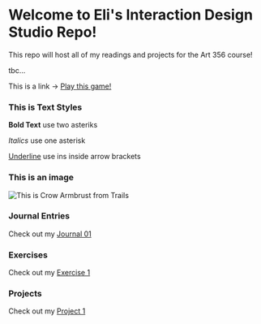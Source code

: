 # Welcome to Eli's Interaction Design Studio Repo!

This repo will host all of my readings and projects for the Art 356 course!

tbc...

This is a link -> [Play this game!](https://store.steampowered.com/app/3375780/Trails_in_the_Sky_1st_Chapter/)

### This is Text Styles

**Bold Text** use two asteriks

*Italics* use one asterisk

<ins>Underline</ins> use ins inside arrow brackets

### This is an image

![This is Crow Armbrust from Trails](https://cdn.akamai.steamstatic.com/steamcommunity/public/images/apps/1457510/162a62174367365017e55df087b037f6a2cdb7bc.jpg)

### Journal Entries

Check out my [Journal 01](journal/8-26-25entry.md)

### Exercises

Check out my [Exercise 1](https://eloy-y.github.io/ixd_art356/exercises/characterRandomizer/)

### Projects

Check out my [Project 1](projects/project1/README.md)
